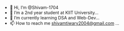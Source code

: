 - 👋 Hi, I’m @Shivam-1704
- 👀 I’m a 2nd year student at KIIT University...
- 🌱 I’m currently learning DSA and Web-Dev...
- 📫 How to reach me shivamtiwary2004@gmail.com ...

<!---
Shivam-1704/Shivam-1704 is a ✨ special ✨ repository because its `README.md` (this file) appears on your GitHub profile.
You can click the Preview link to take a look at your changes.
--->

